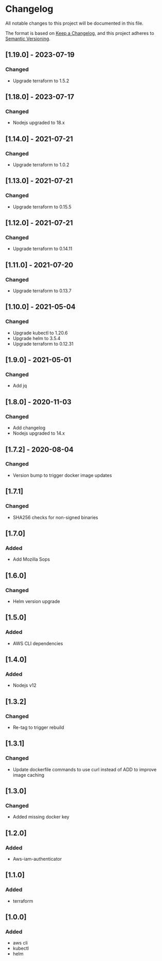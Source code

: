 # Changelog

All notable changes to this project will be documented in this file.

The format is based on [Keep a Changelog](https://keepachangelog.com/en/1.0.0/),
and this project adheres to [Semantic Versioning](https://semver.org/spec/v2.0.0.html).

## [1.19.0] - 2023-07-19

### Changed
- Upgrade terraform to 1.5.2

## [1.18.0] - 2023-07-17

### Changed
- Nodejs upgraded to 18.x

## [1.14.0] - 2021-07-21

### Changed
- Upgrade terraform to 1.0.2

## [1.13.0] - 2021-07-21

### Changed
- Upgrade terraform to 0.15.5
## [1.12.0] - 2021-07-21

### Changed
- Upgrade terraform to 0.14.11

## [1.11.0] - 2021-07-20

### Changed
- Upgrade terraform to 0.13.7
## [1.10.0] - 2021-05-04

### Changed
- Upgrade kubectl to 1.20.6
- Upgrade helm to 3.5.4
- Upgrade terraform to 0.12.31

## [1.9.0] - 2021-05-01

### Changed
- Add jq

## [1.8.0] - 2020-11-03

### Changed
- Add changelog
- Nodejs upgraded to 14.x

## [1.7.2] - 2020-08-04

### Changed
- Version bump to trigger docker image updates

## [1.7.1]

### Changed
- SHA256 checks for non-signed binaries

## [1.7.0]

### Added
- Add Mozilla Sops

## [1.6.0]

### Changed
- Helm version upgrade

## [1.5.0]

### Added
- AWS CLI dependencies

## [1.4.0]

### Added
- Nodejs v12

## [1.3.2]

### Changed
- Re-tag to trigger rebuild

## [1.3.1]

### Changed
- Update dockerfile commands to use curl instead of ADD to improve image caching

## [1.3.0]

### Changed
- Added missing docker key

## [1.2.0]

### Added
- Aws-iam-authenticator

## [1.1.0]

### Added
- terraform

## [1.0.0]

### Added
- aws cli
- kubectl
- helm
